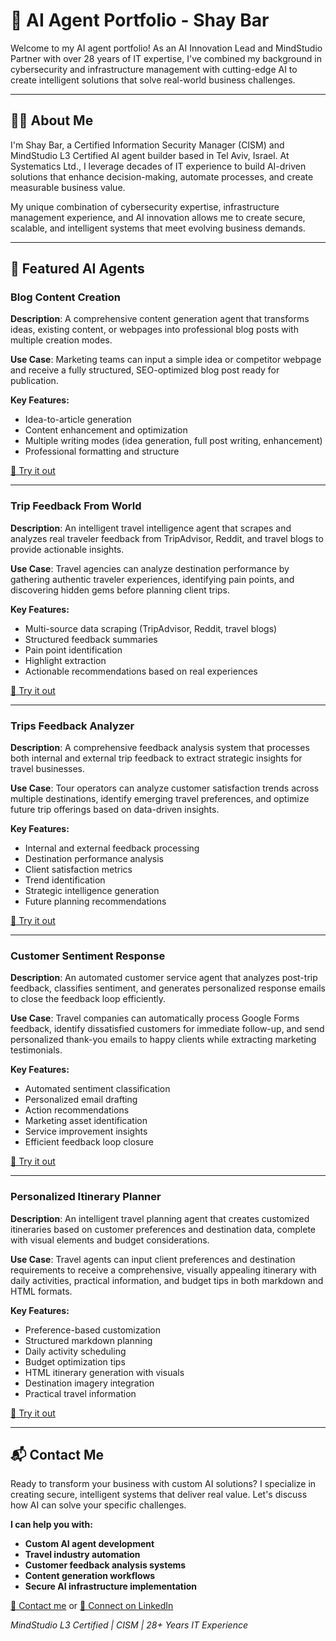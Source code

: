 # 🧠 AI Agent Portfolio - Shay Bar

Welcome to my AI agent portfolio! As an AI Innovation Lead and MindStudio Partner with over 28 years of IT expertise, I've combined my background in cybersecurity and infrastructure management with cutting-edge AI to create intelligent solutions that solve real-world business challenges.

---

## 👨‍💻 About Me

I'm Shay Bar, a Certified Information Security Manager (CISM) and MindStudio L3 Certified AI agent builder based in Tel Aviv, Israel. At Systematics Ltd., I leverage decades of IT experience to build AI-driven solutions that enhance decision-making, automate processes, and create measurable business value.

My unique combination of cybersecurity expertise, infrastructure management experience, and AI innovation allows me to create secure, scalable, and intelligent systems that meet evolving business demands.

---

## 🚀 Featured AI Agents

### Blog Content Creation  
**Description**: A comprehensive content generation agent that transforms ideas, existing content, or webpages into professional blog posts with multiple creation modes.

**Use Case**: Marketing teams can input a simple idea or competitor webpage and receive a fully structured, SEO-optimized blog post ready for publication.

**Key Features:**
- Idea-to-article generation
- Content enhancement and optimization
- Multiple writing modes (idea generation, full post writing, enhancement)
- Professional formatting and structure

[🔗 Try it out](https://app.mindstudio.ai/agents/blog-content-creation-116e3882)

---

### Trip Feedback From World
**Description**: An intelligent travel intelligence agent that scrapes and analyzes real traveler feedback from TripAdvisor, Reddit, and travel blogs to provide actionable insights.

**Use Case**: Travel agencies can analyze destination performance by gathering authentic traveler experiences, identifying pain points, and discovering hidden gems before planning client trips.

**Key Features:**
- Multi-source data scraping (TripAdvisor, Reddit, travel blogs)
- Structured feedback summaries
- Pain point identification
- Highlight extraction
- Actionable recommendations based on real experiences

[🔗 Try it out](https://app.mindstudio.ai/agents/trip-feedback-from-world-a5582182)

---

### Trips Feedback Analyzer
**Description**: A comprehensive feedback analysis system that processes both internal and external trip feedback to extract strategic insights for travel businesses.

**Use Case**: Tour operators can analyze customer satisfaction trends across multiple destinations, identify emerging travel preferences, and optimize future trip offerings based on data-driven insights.

**Key Features:**
- Internal and external feedback processing
- Destination performance analysis
- Client satisfaction metrics
- Trend identification
- Strategic intelligence generation
- Future planning recommendations

[🔗 Try it out](https://app.mindstudio.ai/agents/trips-feedback-analyzer-f4bc0b30)

---

### Customer Sentiment Response
**Description**: An automated customer service agent that analyzes post-trip feedback, classifies sentiment, and generates personalized response emails to close the feedback loop efficiently.

**Use Case**: Travel companies can automatically process Google Forms feedback, identify dissatisfied customers for immediate follow-up, and send personalized thank-you emails to happy clients while extracting marketing testimonials.

**Key Features:**
- Automated sentiment classification
- Personalized email drafting
- Action recommendations
- Marketing asset identification
- Service improvement insights
- Efficient feedback loop closure

[🔗 Try it out](https://app.mindstudio.ai/agents/customer-sentiment-response-b61e185f)

---

### Personalized Itinerary Planner
**Description**: An intelligent travel planning agent that creates customized itineraries based on customer preferences and destination data, complete with visual elements and budget considerations.

**Use Case**: Travel agents can input client preferences and destination requirements to receive a comprehensive, visually appealing itinerary with daily activities, practical information, and budget tips in both markdown and HTML formats.

**Key Features:**
- Preference-based customization
- Structured markdown planning
- Daily activity scheduling
- Budget optimization tips
- HTML itinerary generation with visuals
- Destination imagery integration
- Practical travel information

[🔗 Try it out](https://app.mindstudio.ai/agents/personalized-itinerary-planner-da6a9588)

---

## 📬 Contact Me

Ready to transform your business with custom AI solutions? I specialize in creating secure, intelligent systems that deliver real value. Let's discuss how AI can solve your specific challenges.

**I can help you with:**
- **Custom AI agent development**
- **Travel industry automation**
- **Customer feedback analysis systems**
- **Content generation workflows**
- **Secure AI infrastructure implementation**

[📧 Contact me](mailto:shay@systematics.co.il) or [💼 Connect on LinkedIn](https://www.linkedin.com/in/shaybar)

*MindStudio L3 Certified | CISM | 28+ Years IT Experience*
